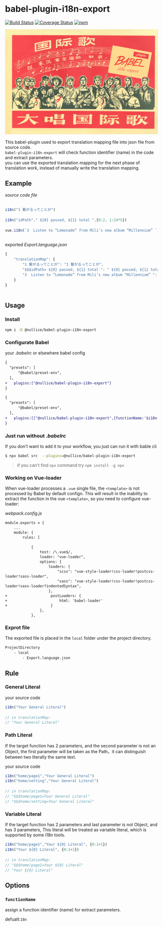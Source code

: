 # babel-plugin-i18n-export
[![Build Status](https://travis-ci.org/nullice/babel-plugin-i18n-export.svg?branch=master)](https://travis-ci.org/nullice/babel-plugin-i18n-export)
[![Coverage Status](https://coveralls.io/repos/github/nullice/babel-plugin-i18n-export/badge.svg?branch=master)](https://coveralls.io/github/nullice/babel-plugin-i18n-export?branch=master)
[![npm](https://img.shields.io/npm/v/@nullice/babel-plugin-i18n-export.svg)](https://www.npmjs.com/package/@nullice/babel-plugin-i18n-export)

<p align="center"> <img src="https://github.com/nullice/babel-plugin-i18n-export/raw/master/logo.png"> </p>

This babel-plugin used to export translation mapping file into json file from source code.  
`babel-plugin-i18n-export` will check  function identifier (name) in the code and extract parameters.  
you can use the exported translation mapping for the next phase of translation work, instead of manually write the translation mapping.


## Example
 

*source code file*
```js 

i18n("1 繋がるってことが")

i18n("idPath"," ${0} passed, ${1} total ",{0:2, 1:24*5})

vue.i18n(`3  Listen to “Lemonade” from Mili’s new album “Millennium” `)
 
```

exported *Export.language.json*

```js 
{
    "translationMap": {
        "1 繋がるってことが": "1 繋がるってことが",
        "$$$idPath= ${0} passed, ${1} total ": " ${0} passed, ${1} total ",
        "3  Listen to “Lemonade” from Mili’s new album “Millennium” ": "3  Listen to “Lemonade” from Mili’s new album “Millennium” ",
    }
}
 
```

## Usage

### Install

```bash
npm i -D @nullice/babel-plugin-i18n-export
```


### Configurate Babel

your *.babelrc* or elsewhere babel config

```diff
{
  "presets": [
      "@babel/preset-env",
  ],
+   plugins:["@nullice/babel-plugin-i18n-export"]
}
```


```diff
{
  "presets": [
      "@babel/preset-env",
  ],
+   plugins:[["@nullice/babel-plugin-i18n-export",{functionName:'$i18n'}]]
}
```

### Just run without *.babelrc*

If you don't want to add it to your workflow, you just can run it with bable cli

```bash
$ npx babel src  --plugins=@nullice/babel-plugin-i18n-export
```

> if you can't find `npx` command try `npm install -g npx`

### Working on Vue-loader
When vue-loader processes a `.vue` single file, the `<template>` is not processed by Babel by default confign. 
This will result in the inability to extract the function in the vue `<template>`, so you need to configure vue-loader:

*webpack.config.js*
``` 
module.exports = {
    ...
    module: {
        rules: [

            {
                test: /\.vue$/,
                loader: "vue-loader",
                options: {
                    loaders: {
                        "scss": "vue-style-loader!css-loader!postcss-loader!sass-loader",
                        "sass": "vue-style-loader!css-loader!postcss-loader!sass-loader?indentedSyntax", 
                    },
+                    postLoaders: {
+                        html: 'babel-loader'
+                    }
                },
            },

```

### Exprot file

The exported file is placed in the `local` folder under the project directory.
``` bash
ProjectDirectory
    - local
        - Export.language.json

```


## Rule

### General Literal

your source code

```js
i18n("Your General Literal")

// in translationMap: 
// "Your General Literal"
```

### Path Literal
If the target function has 2 parameters, and the second parameter is not an Object, the first parameter will be taken as the Path，it can distinguish between two literally the same text.

your source code

```js
i18n("home/page1","Your General Literal")
i18n("home/setting","Your General Literal")

// in translationMap: 
// "$$$home/page1=Your General Literal"
// "$$$home/setting=Your General Literal" 
```

### Variable Literal

If the target function has 2 parameters and last parameter is not Object, and has 3 parameters, This literal will be treated as variable literal, which is supported by some i18n tools.

```js
i18n("home/page1","Your ${0} Literal", {0:1+1})
i18n("Your ${0} Literal", {0:1+1})

// in translationMap: 
// "$$$home/page1=Your ${0} Literal"
// "Your ${0} Literal"
```


## Options

### `functionName`
assign a function identifier (name) for extract parameters.

defualt:`18n`



